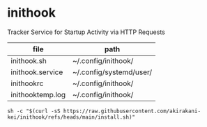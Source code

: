# inithook
Tracker Service for Startup Activity via HTTP Requests


file                    |  path
------------------------|----------------------
inithook.sh             | ~/.config/inithook/
inithook.service        | ~/.config/systemd/user/
inithookrc              | ~/.config/inithook/
inithooktemp.log        | ~/.config/inithook/

```shell
sh -c "$(curl -sS https://raw.githubusercontent.com/akirakani-kei/inithook/refs/heads/main/install.sh)"
```
